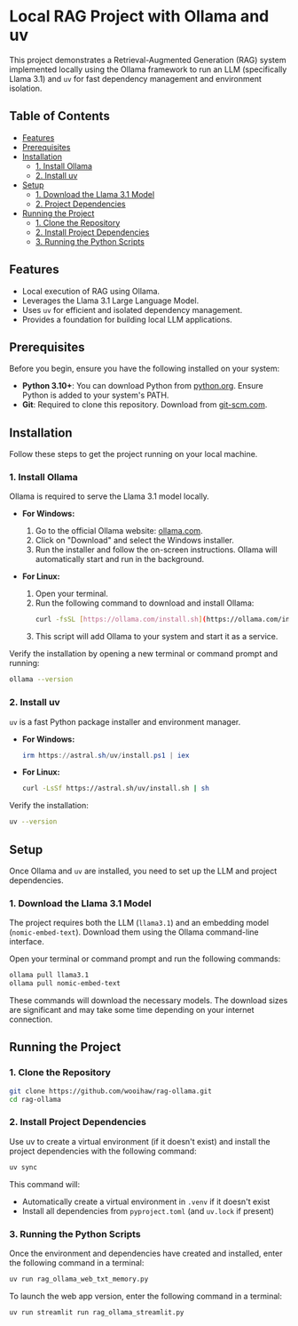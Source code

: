 # Local RAG Project with Ollama and uv

This project demonstrates a Retrieval-Augmented Generation (RAG) system implemented locally using the Ollama framework to run an LLM (specifically Llama 3.1) and `uv` for fast dependency management and environment isolation.

## Table of Contents

-   [Features](#features)
-   [Prerequisites](#prerequisites)
-   [Installation](#installation)
    -   [1. Install Ollama](#1-install-ollama)
    -   [2. Install uv](#2-install-uv)
-   [Setup](#setup)
    -   [1. Download the Llama 3.1 Model](#1-download-the-llama-31-model)
    -   [2. Project Dependencies](#2-project-dependencies)
-   [Running the Project](#running-the-project)
    -   [1. Clone the Repository](#1-clone-the-repository)
    -   [2. Install Project Dependencies](#2-install-project-dependencies)
    -   [3. Running the Python Scripts](#3-running-the-python-scripts)

## Features

* Local execution of RAG using Ollama.
* Leverages the Llama 3.1 Large Language Model.
* Uses `uv` for efficient and isolated dependency management.
* Provides a foundation for building local LLM applications.

## Prerequisites

Before you begin, ensure you have the following installed on your system:

* **Python 3.10+**: You can download Python from [python.org](https://www.python.org/downloads/). Ensure Python is added to your system's PATH.
* **Git**: Required to clone this repository. Download from [git-scm.com](https://git-scm.com/downloads).

## Installation

Follow these steps to get the project running on your local machine.

### 1. Install Ollama

Ollama is required to serve the Llama 3.1 model locally.

* **For Windows:**
    1.  Go to the official Ollama website: [ollama.com](https://ollama.com/).
    2.  Click on "Download" and select the Windows installer.
    3.  Run the installer and follow the on-screen instructions. Ollama will automatically start and run in the background.

* **For Linux:**
    1.  Open your terminal.
    2.  Run the following command to download and install Ollama:
        ```bash
        curl -fsSL [https://ollama.com/install.sh](https://ollama.com/install.sh) | sh
        ```
    3.  This script will add Ollama to your system and start it as a service.

Verify the installation by opening a new terminal or command prompt and running:

```bash
ollama --version
```

### 2. Install uv

`uv` is a fast Python package installer and environment manager. 

* **For Windows:**
    ```powershell
    irm https://astral.sh/uv/install.ps1 | iex
    ```

* **For Linux:**
    ```bash
    curl -LsSf https://astral.sh/uv/install.sh | sh
    ```

Verify the installation:

```bash
uv --version
```

## Setup

Once Ollama and `uv` are installed, you need to set up the LLM and project dependencies.

### 1. Download the Llama 3.1 Model

The project requires both the LLM (`llama3.1`) and an embedding model (`nomic-embed-text`). Download them using the Ollama command-line interface.

Open your terminal or command prompt and run the following commands:

```bash
ollama pull llama3.1
ollama pull nomic-embed-text
```

These commands will download the necessary models. The download sizes are significant and may take some time depending on your internet connection.

## Running the Project

### 1. Clone the Repository

```bash
git clone https://github.com/wooihaw/rag-ollama.git
cd rag-ollama
```

### 2. Install Project Dependencies

Use uv to create a virtual environment (if it doesn't exist) and install the project dependencies with the following command:

```bash
uv sync
```

This command will:

- Automatically create a virtual environment in `.venv` if it doesn't exist
- Install all dependencies from `pyproject.toml` (and `uv.lock` if present)

### 3. Running the Python Scripts

Once the environment and dependencies have created and installed, enter the following command in a terminal:

```bash
uv run rag_ollama_web_txt_memory.py
```

To launch the web app version, enter the following command in a terminal:
```bash
uv run streamlit run rag_ollama_streamlit.py
```
